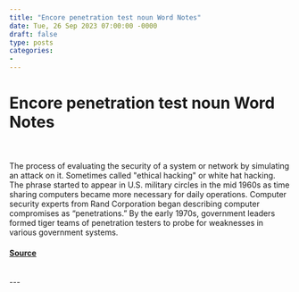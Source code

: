 ```yaml
---
title: "Encore penetration test noun Word Notes"
date: Tue, 26 Sep 2023 07:00:00 -0000
draft: false
type: posts
categories: 
- 
---
```

# Encore penetration test noun Word Notes

<br/>

<br/>
The process of evaluating the security of a system or network by simulating an attack on it. Sometimes called "ethical hacking" or white hat hacking. The phrase started to appear in U.S. military circles in the mid 1960s as time sharing computers became more necessary for daily operations. Computer security experts from Rand Corporation began describing computer compromises as “penetrations.” By the early 1970s, government leaders formed tiger teams of penetration testers to probe for weaknesses in various government systems.

#### [Source](https://thecyberwire.com/podcasts/word-notes/4/notes)

<br/>
---
